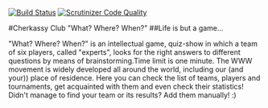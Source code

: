 [![Build Status](https://travis-ci.org/Slavka-JD/chgk_ck.svg)](https://travis-ci.org/Slavka-JD/chgk_ck)
[![Scrutinizer Code Quality](https://scrutinizer-ci.com/g/Slavka-JD/chgk_ck/badges/quality-score.png?b=master)](https://scrutinizer-ci.com/g/Slavka-JD/chgk_ck/?branch=master)

#Cherkassy Club "What? Where? When?"
##Life is but a game...

"What? Where? When?" is an intellectual game, quiz-show in which a team of six players, called "experts", looks for the right answers to different questions by means of brainstorming.Time limit is one minute.
The WWW movement is widely developed all around the world, including our (and your)) place of residence.
Here you can check the list of teams, players and tournaments, get acquainted with them and even check their statistics! Didn't manage to find your team or its results? Add them manually! :)